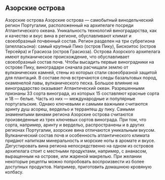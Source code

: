 ## Азорские острова 

Азорские острова
Азорские острова — самобытный винодельческий регион Португалии, расположенный на архипелаге посреди Атлантического океана. Уникальность технологий виноградарства, как и качество и вкус вина в регионе, обуславливают климат и своеобразный почвенный состав. Регион разделен на три субрегиона (апелласьона): самый крупный Пико (остров Пику), Бискоитос (остров Терсейра) и Грасиоза (остров Грасиоза).
Острова Азорского архипелага имеют вулканическое происхождение, что обуславливает своеобразный состав почв. Чтобы высадить первые виноградники на острове Пику, виноградари сначала расчищали землю от вулканических камней, стены из которых стали своеобразной защитой для плантаций. 
В составе почв встречаются следы базальтовых пород, окаменелой лавы, вулканического песка. Большое влияние на виноградарство оказывает Атлантический океан. 
Разрешенными признаны 33 сорта винограда, из которых 15 составляют красные сорта и 18 — белые. Часть из них — международные и популярные португальские. Однако ключевыми и самыми важными считаются аринту душ асореш, вердельо и террантеш ду пику.
Самыми знаменитыми винами региона Азорские острова считаются произведенные из трех ключевых сортов винограда. При том, что сорта, например, аринту и вердельо, распространены и в других регионах Португалии, азорские вина отличаются уникальным вкусом. 
Вулканический состав почв и особенность атлантического климата придают напиткам минеральность и морские ноты в аромате и вкусе.
Дегустировать вина региона непосредственно на одном из островов архипелага стоит с местными продуктами, например, с ананасом, выращенным на острове, или жареной макрелью. При желании некоторые рецепты можно попробовать воспроизвести из более доступных продуктов. Например, приготовить домашнюю кровяную колбасу.

